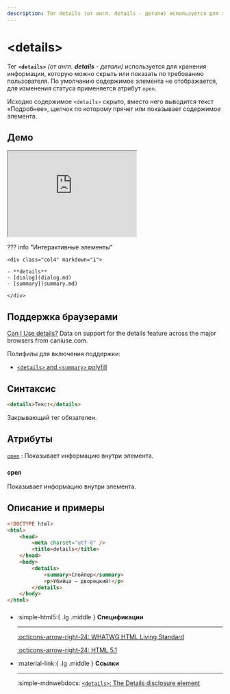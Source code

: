 ```yaml
---
description: Тег details (от англ. details - детали) используется для хранения информации, которую можно скрыть или показать по требованию пользователя
---
```


# &lt;details&gt;

Тег **`<details>`** _(от англ. **details** - детали)_ используется для хранения информации, которую можно скрыть или показать по требованию пользователя. По умолчанию содержимое элемента не отображается, для изменения статуса применяется атрибут `open`.

Исходно содержимое `<details>` скрыто, вместо него выводится текст «Подробнее», щелчок по которому прячет или показывает содержимое элемента.

## Демо

<iframe class="interactive is-tabbed-shorter-height" height="200" src="https://interactive-examples.mdn.mozilla.net/pages/tabbed/details.html" title="MDN Web Docs Interactive Example" loading="lazy" data-readystate="complete"></iframe>

??? info "Интерактивные элементы"

    <div class="col4" markdown="1">

    - **details**
    - [dialog](dialog.md)
    - [summary](summary.md)

    </div>

## Поддержка браузерами

<p class="ciu_embed" data-feature="details" data-periods="future_1,current,past_1,past_2">
  <a href="http://caniuse.com/#feat=details">Can I Use details?</a> Data on support for the details feature across the major browsers from caniuse.com.
</p>

Полифилы для включения поддержки:

-   [`<details>` and `<summary>` polyfill](https://github.com/Modernizr/Modernizr/wiki/HTML5-Cross-Browser-Polyfills#details-and-summary)

## Синтаксис

```html
<details>Текст</details>
```

Закрывающий тег обязателен.

## Атрибуты

[`open`](#open)
: Показывает информацию внутри элемента.

### `open`

Показывает информацию внутри элемента.

## Описание и примеры

```html
<!DOCTYPE html>
<html>
    <head>
        <meta charset="utf-8" />
        <title>details</title>
    </head>
    <body>
        <details>
            <summary>Спойлер</summary>
            <p>Убийца — дворецкий!</p>
        </details>
    </body>
</html>
```

<div class="grid cards" style="margin-top: 1.6em" markdown>

-   :simple-html5:{ .lg .middle } **Спецификации**

    ***

    [:octicons-arrow-right-24: WHATWG HTML Living Standard](https://html.spec.whatwg.org/multipage/forms.html#the-details-element)

    [:octicons-arrow-right-24: HTML 5.1](https://www.w3.org/TR/2016/REC-html51-20161101/semantics.html#the-details-element)

</div>
<div class="grid cards" markdown>

-   :material-link:{ .lg .middle } **Ссылки**

    ***

    :simple-mdnwebdocs: [`<details>`: The Details disclosure element](https://developer.mozilla.org/docs/Web/HTML/Element/details)

</div>
